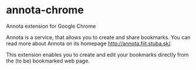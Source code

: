 # annota-chrome
Annota extension for Google Chrome

Annota is a service, that allows you to create and share bookmarks.
You can read more about Annota on its homepage http://annota.fiit.stuba.sk/.

This extension enables you to create and edit your bookmarks directly from the (to be) bookmarked web page.
